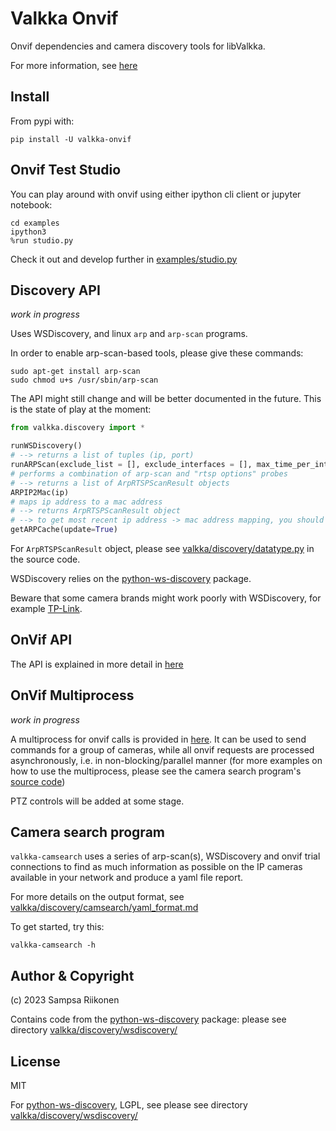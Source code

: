 # Valkka Onvif

Onvif dependencies and camera discovery tools for libValkka.

For more information, see [here](https://elsampsa.github.io/valkka-examples/_build/html/onvif.html)

## Install

From pypi with:
```
pip install -U valkka-onvif
```

## Onvif Test Studio

You can play around with onvif using either ipython cli client or jupyter notebook:
```
cd examples
ipython3
%run studio.py
```
Check it out and develop further in [examples/studio.py](examples/studio.py)

## Discovery API

*work in progress*

Uses WSDiscovery, and linux ``arp`` and ``arp-scan`` programs.

In order to enable arp-scan-based tools, please give these commands:
```
sudo apt-get install arp-scan
sudo chmod u+s /usr/sbin/arp-scan
```

The API might still change and will be better documented in the future.  This is the state of play at the moment:
```python
from valkka.discovery import *

runWSDiscovery() 
# --> returns a list of tuples (ip, port)
runARPScan(exclude_list = [], exclude_interfaces = [], max_time_per_interface=10) 
# performs a combination of arp-scan and "rtsp options" probes
# --> returns a list of ArpRTSPScanResult objects
ARPIP2Mac(ip) 
# maps ip address to a mac address
# --> returns ArpRTSPScanResult object
# --> to get most recent ip address -> mac address mapping, you should run
getARPCache(update=True)
```
For ``ArpRTSPScanResult`` object, please see [valkka/discovery/datatype.py](valkka/discovery/datatype.py) in the source code.

WSDiscovery relies on the [python-ws-discovery](https://github.com/andreikop/python-ws-discovery) package.

Beware that some camera brands might work poorly with WSDiscovery, for example [TP-Link](https://github.com/andreikop/python-ws-discovery/issues/56).

## OnVif API

The API is explained in more detail in [here](https://elsampsa.github.io/valkka-examples/_build/html/onvif.html)

## OnVif Multiprocess

*work in progress*

A multiprocess for onvif calls is provided in [here](valkka/onvif/multiprocess/).  It can be used to send commands for a group of cameras, while all onvif requests are processed asynchronously, i.e. in non-blocking/parallel manner
(for more examples on how to use the multiprocess, please see the camera search program's [source code](valkka/discovery/camsearch/cli.py))

PTZ controls will be added at some stage.

## Camera search program

``valkka-camsearch`` uses a series of arp-scan(s), WSDiscovery and onvif trial connections to find as much information as possible on the IP
cameras available in your network and produce a yaml file report.

For more details on the output format, see [valkka/discovery/camsearch/yaml_format.md](valkka/discovery/camsearch/yaml_format.md)

To get started, try this:
```
valkka-camsearch -h
```

## Author & Copyright

(c) 2023 Sampsa Riikonen

Contains code from the [python-ws-discovery](https://github.com/andreikop/python-ws-discovery) package: please see directory [valkka/discovery/wsdiscovery/](valkka/discovery/wsdiscovery/)

## License

MIT 

For [python-ws-discovery](https://github.com/andreikop/python-ws-discovery), LGPL, see please see directory [valkka/discovery/wsdiscovery/](valkka/discovery/wsdiscovery/)


